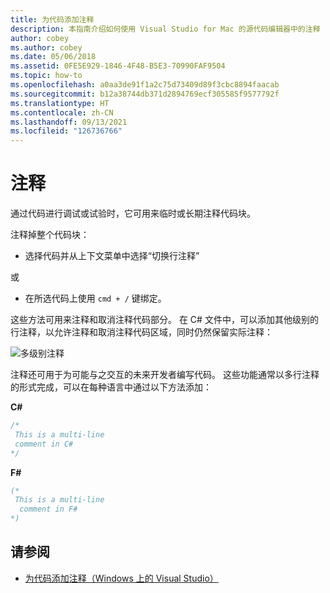 ```yaml
---
title: 为代码添加注释
description: 本指南介绍如何使用 Visual Studio for Mac 的源代码编辑器中的注释
author: cobey
ms.author: cobey
ms.date: 05/06/2018
ms.assetid: 0FE5E929-1846-4F48-B5E3-70990FAF9504
ms.topic: how-to
ms.openlocfilehash: a0aa3de91f1a2c75d73409d89f3cbc8894faacab
ms.sourcegitcommit: b12a38744db371d2894769ecf305585f9577792f
ms.translationtype: HT
ms.contentlocale: zh-CN
ms.lasthandoff: 09/13/2021
ms.locfileid: "126736766"
---
```

# <a name="comments"></a>注释

通过代码进行调试或试验时，它可用来临时或长期注释代码块。

注释掉整个代码块：

* 选择代码并从上下文菜单中选择“切换行注释”

或

* 在所选代码上使用 `cmd + /` 键绑定。

这些方法可用来注释和取消注释代码部分。 在 C# 文件中，可以添加其他级别的行注释，以允许注释和取消注释代码区域，同时仍然保留实际注释：

![多级别注释](media/source-editor-image8.png)

注释还可用于为可能与之交互的未来开发者编写代码。 这些功能通常以多行注释的形式完成，可以在每种语言中通过以下方法添加：

**C#**

```csharp
/*
 This is a multi-line
 comment in C#
*/
```

**F#**

```fsharp
(*
 This is a multi-line
  comment in F#
*)
```

## <a name="see-also"></a>请参阅

- [为代码添加注释（Windows 上的 Visual Studio）](/visualstudio/ide/quickstart-editor#comment-out-code)